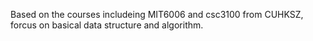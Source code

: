 Based on the courses includeing MIT6006 and csc3100 from CUHKSZ, forcus on basical data structure and algorithm.
